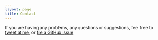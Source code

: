 ```yaml
---
layout: page
title: Contact
---
```


If you are having any problems, any questions or suggestions, feel free to [tweet at me](google.com), or [file a GitHub issue](google.com)
